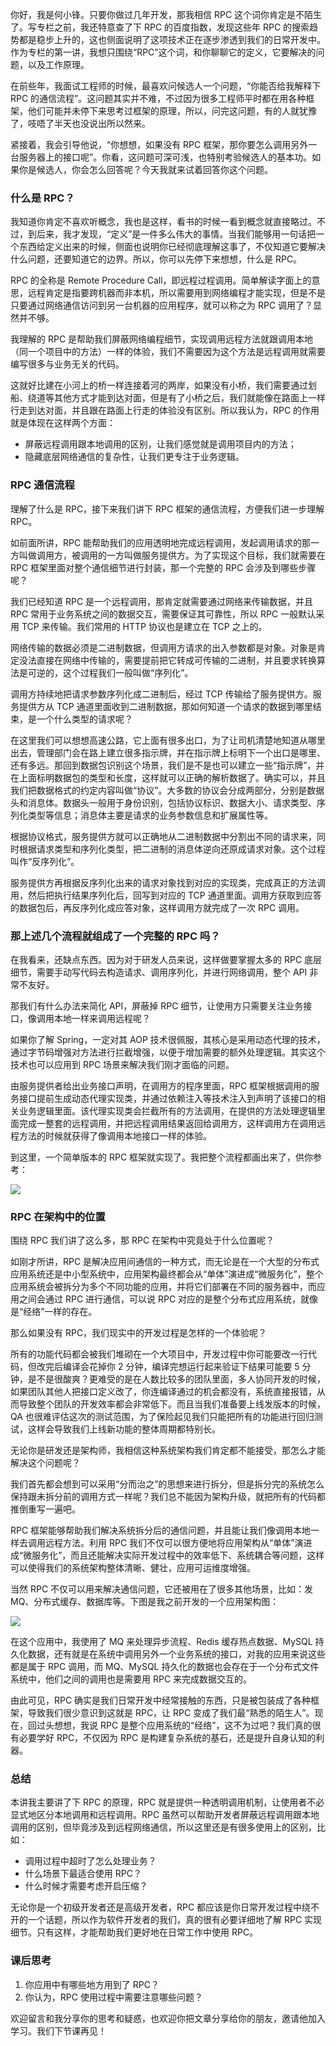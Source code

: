 你好，我是何小锋。只要你做过几年开发，那我相信 RPC 这个词你肯定是不陌生了。写专栏之前，我还特意查了下 RPC 的百度指数，发现这些年 RPC 的搜索趋势都是稳步上升的，这也侧面说明了这项技术正在逐步渗透到我们的日常开发中。作为专栏的第一讲，我想只围绕“RPC”这个词，和你聊聊它的定义，它要解决的问题，以及工作原理。

在前些年，我面试工程师的时候，最喜欢问候选人一个问题，“你能否给我解释下 RPC 的通信流程”。这问题其实并不难，不过因为很多工程师平时都在用各种框架，他们可能并未停下来思考过框架的原理，所以，问完这问题，有的人就犹豫了，吱唔了半天也没说出所以然来。

紧接着，我会引导他说，“你想想，如果没有 RPC 框架，那你要怎么调用另外一台服务器上的接口呢”。你看，这问题可深可浅，也特别考验候选人的基本功。如果你是候选人，你会怎么回答呢？今天我就来试着回答你这个问题。

### 什么是 RPC？

我知道你肯定不喜欢听概念，我也是这样，看书的时候一看到概念就直接略过。不过，到后来，我才发现，“定义”是一件多么伟大的事情。当我们能够用一句话把一个东西给定义出来的时候，侧面也说明你已经彻底理解这事了，不仅知道它要解决什么问题，还要知道它的边界。所以，你可以先停下来想想，什么是 RPC。

RPC 的全称是 Remote Procedure Call，即远程过程调用。简单解读字面上的意思，远程肯定是指要跨机器而非本机，所以需要用到网络编程才能实现，但是不是只要通过网络通信访问到另一台机器的应用程序，就可以称之为 RPC 调用了？显然并不够。

我理解的 RPC 是帮助我们屏蔽网络编程细节，实现调用远程方法就跟调用本地（同一个项目中的方法）一样的体验，我们不需要因为这个方法是远程调用就需要编写很多与业务无关的代码。

这就好比建在小河上的桥一样连接着河的两岸，如果没有小桥，我们需要通过划船、绕道等其他方式才能到达对面，但是有了小桥之后，我们就能像在路面上一样行走到达对面，并且跟在路面上行走的体验没有区别。所以我认为，RPC 的作用就是体现在这样两个方面：

- 屏蔽远程调用跟本地调用的区别，让我们感觉就是调用项目内的方法；
- 隐藏底层网络通信的复杂性，让我们更专注于业务逻辑。

### RPC 通信流程

理解了什么是 RPC，接下来我们讲下 RPC 框架的通信流程，方便我们进一步理解 RPC。

如前面所讲，RPC 能帮助我们的应用透明地完成远程调用，发起调用请求的那一方叫做调用方，被调用的一方叫做服务提供方。为了实现这个目标，我们就需要在 RPC 框架里面对整个通信细节进行封装，那一个完整的 RPC 会涉及到哪些步骤呢？

我们已经知道 RPC 是一个远程调用，那肯定就需要通过网络来传输数据，并且 RPC 常用于业务系统之间的数据交互，需要保证其可靠性，所以 RPC 一般默认采用 TCP 来传输。我们常用的 HTTP 协议也是建立在 TCP 之上的。

网络传输的数据必须是二进制数据，但调用方请求的出入参数都是对象。对象是肯定没法直接在网络中传输的，需要提前把它转成可传输的二进制，并且要求转换算法是可逆的，这个过程我们一般叫做“序列化”。

调用方持续地把请求参数序列化成二进制后，经过 TCP 传输给了服务提供方。服务提供方从 TCP 通道里面收到二进制数据，那如何知道一个请求的数据到哪里结束，是一个什么类型的请求呢？

在这里我们可以想想高速公路，它上面有很多出口，为了让司机清楚地知道从哪里出去，管理部门会在路上建立很多指示牌，并在指示牌上标明下一个出口是哪里、还有多远。那回到数据包识别这个场景，我们是不是也可以建立一些“指示牌”，并在上面标明数据包的类型和长度，这样就可以正确的解析数据了。确实可以，并且我们把数据格式的约定内容叫做“协议”。大多数的协议会分成两部分，分别是数据头和消息体。数据头一般用于身份识别，包括协议标识、数据大小、请求类型、序列化类型等信息；消息体主要是请求的业务参数信息和扩展属性等。

根据协议格式，服务提供方就可以正确地从二进制数据中分割出不同的请求来，同时根据请求类型和序列化类型，把二进制的消息体逆向还原成请求对象。这个过程叫作“反序列化”。

服务提供方再根据反序列化出来的请求对象找到对应的实现类，完成真正的方法调用，然后把执行结果序列化后，回写到对应的 TCP 通道里面。调用方获取到应答的数据包后，再反序列化成应答对象，这样调用方就完成了一次 RPC 调用。

### 那上述几个流程就组成了一个完整的 RPC 吗？

在我看来，还缺点东西。因为对于研发人员来说，这样做要掌握太多的 RPC 底层细节，需要手动写代码去构造请求、调用序列化，并进行网络调用，整个 API 非常不友好。

那我们有什么办法来简化 API，屏蔽掉 RPC 细节，让使用方只需要关注业务接口，像调用本地一样来调用远程呢？

如果你了解 Spring，一定对其 AOP 技术很佩服，其核心是采用动态代理的技术，通过字节码增强对方法进行拦截增强，以便于增加需要的额外处理逻辑。其实这个技术也可以应用到 RPC 场景来解决我们刚才面临的问题。

由服务提供者给出业务接口声明，在调用方的程序里面，RPC 框架根据调用的服务接口提前生成动态代理实现类，并通过依赖注入等技术注入到声明了该接口的相关业务逻辑里面。该代理实现类会拦截所有的方法调用，在提供的方法处理逻辑里面完成一整套的远程调用，并把远程调用结果返回给调用方，这样调用方在调用远程方法的时候就获得了像调用本地接口一样的体验。

到这里，一个简单版本的 RPC 框架就实现了。我把整个流程都画出来了，供你参考：

![](https://static001.geekbang.org/resource/image/ac/fa/acf53138659f4982bbef02acdd30f1fa.jpg)

### RPC 在架构中的位置

围绕 RPC 我们讲了这么多，那 RPC 在架构中究竟处于什么位置呢？

如刚才所讲，RPC 是解决应用间通信的一种方式，而无论是在一个大型的分布式应用系统还是中小型系统中，应用架构最终都会从“单体”演进成“微服务化”，整个应用系统会被拆分为多个不同功能的应用，并将它们部署在不同的服务器中，而应用之间会通过 RPC 进行通信，可以说 RPC 对应的是整个分布式应用系统，就像是“经络”一样的存在。

那么如果没有 RPC，我们现实中的开发过程是怎样的一个体验呢？

所有的功能代码都会被我们堆砌在一个大项目中，开发过程中你可能要改一行代码，但改完后编译会花掉你 2 分钟，编译完想运行起来验证下结果可能要 5 分钟，是不是很酸爽？更难受的是在人数比较多的团队里面，多人协同开发的时候，如果团队其他人把接口定义改了，你连编译通过的机会都没有，系统直接报错，从而导致整个团队的开发效率都会非常低下。而且当我们准备要上线发版本的时候，QA 也很难评估这次的测试范围，为了保险起见我们只能把所有的功能进行回归测试，这样会导致我们上线新功能的整体周期都特别长。

无论你是研发还是架构师，我相信这种系统架构我们肯定都不能接受，那怎么才能解决这个问题呢？

我们首先都会想到可以采用“分而治之”的思想来进行拆分，但是拆分完的系统怎么保持跟未拆分前的调用方式一样呢？我们总不能因为架构升级，就把所有的代码都推倒重写一遍吧。

RPC 框架能够帮助我们解决系统拆分后的通信问题，并且能让我们像调用本地一样去调用远程方法。利用 RPC 我们不仅可以很方便地将应用架构从“单体”演进成“微服务化”，而且还能解决实际开发过程中的效率低下、系统耦合等问题，这样可以使得我们的系统架构整体清晰、健壮，应用可运维度增强。

当然 RPC 不仅可以用来解决通信问题，它还被用在了很多其他场景，比如：发 MQ、分布式缓存、数据库等。下图是我之前开发的一个应用架构图：

![](https://static001.geekbang.org/resource/image/50/be/506e902e06e91663334672c29bfbc2be.jpg)

在这个应用中，我使用了 MQ 来处理异步流程、Redis 缓存热点数据、MySQL 持久化数据，还有就是在系统中调用另外一个业务系统的接口，对我的应用来说这些都是属于 RPC 调用，而 MQ、MySQL 持久化的数据也会存在于一个分布式文件系统中，他们之间的调用也是需要用 RPC 来完成数据交互的。

由此可见，RPC 确实是我们日常开发中经常接触的东西，只是被包装成了各种框架，导致我们很少意识到这就是 RPC，让 RPC 变成了我们最“熟悉的陌生人”。现在，回过头想想，我说 RPC 是整个应用系统的“经络”，这不为过吧？我们真的很有必要学好 RPC，不仅因为 RPC 是构建复杂系统的基石，还是提升自身认知的利器。

### 总结

本讲我主要讲了下 RPC 的原理，RPC 就是提供一种透明调用机制，让使用者不必显式地区分本地调用和远程调用。RPC 虽然可以帮助开发者屏蔽远程调用跟本地调用的区别，但毕竟涉及到远程网络通信，所以这里还是有很多使用上的区别，比如：

- 调用过程中超时了怎么处理业务？
- 什么场景下最适合使用 RPC？
- 什么时候才需要考虑开启压缩？

无论你是一个初级开发者还是高级开发者，RPC 都应该是你日常开发过程中绕不开的一个话题，所以作为软件开发者的我们，真的很有必要详细地了解 RPC 实现细节。只有这样，才能帮助我们更好地在日常工作中使用 RPC。

### 课后思考

1. 你应用中有哪些地方用到了 RPC？
2. 你认为，RPC 使用过程中需要注意哪些问题？

欢迎留言和我分享你的思考和疑惑，也欢迎你把文章分享给你的朋友，邀请他加入学习。我们下节课再见！
